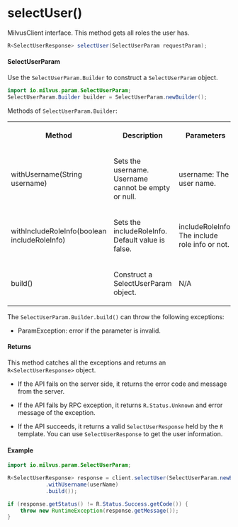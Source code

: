 # selectUser()

MilvusClient interface. This method gets all roles the user has.

```java
R<SelectUserResponse> selectUser(SelectUserParam requestParam);
```

#### SelectUserParam

Use the `SelectUserParam.Builder` to construct a `SelectUserParam` object.

```java
import io.milvus.param.SelectUserParam;
SelectUserParam.Builder builder = SelectUserParam.newBuilder();
```

Methods of `SelectUserParam.Builder`:

<table>
    <tr>
        <th><p>Method</p></th>
        <th><p>Description</p></th>
        <th><p>Parameters</p></th>
    </tr>
    <tr>
        <td><p>withUsername(String username)</p></td>
        <td><p>Sets the username. Username cannot be empty or null.</p></td>
        <td><p>username: The user name.</p></td>
    </tr>
    <tr>
        <td><p>withIncludeRoleInfo(boolean includeRoleInfo)</p></td>
        <td><p>Sets the includeRoleInfo. Default value is false.</p></td>
        <td><p>includeRoleInfo: The include role info or not.</p></td>
    </tr>
    <tr>
        <td><p>build()</p></td>
        <td><p>Construct a SelectUserParam object.</p></td>
        <td><p>N/A</p></td>
    </tr>
</table>

The `SelectUserParam.Builder.build()` can throw the following exceptions:

- ParamException: error if the parameter is invalid.

#### Returns

This method catches all the exceptions and returns an `R<SelectUserResponse>` object.

- If the API fails on the server side, it returns the error code and message from the server.

- If the API fails by RPC exception, it returns `R.Status.Unknown` and error message of the exception.

- If the API succeeds, it returns a valid `SelectUserResponse` held by the `R` template. You can use `SelectUserResponse` to get the user information.

#### Example

```java
import io.milvus.param.SelectUserParam;

R<SelectUserResponse> response = client.selectUser(SelectUserParam.newBuilder()
            .withUsername(userName)
            .build());

if (response.getStatus() != R.Status.Success.getCode()) {
    throw new RuntimeException(response.getMessage());
}
```

